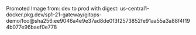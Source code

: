 Promoted Image from: dev to prod with digest: us-central1-docker.pkg.dev/sp1-21-gateway/gitops-demo/foo@sha256:ee9046a4e9e37ad8de0f3f2573852fe91aa55a3a88f4f194b077e96baef0e778 
